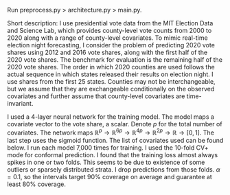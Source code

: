 Run preprocess.py > architecture.py > main.py.

Short description:
I use presidential vote data from the MIT Election Data and Science Lab, which provides county-level vote counts from 2000 to 2020 along with a range of county-level covariates. To mimic real-time election night forecasting, I consider the problem of predicting 2020 vote shares using 2012 and 2016 vote shares, along with the first half of the 2020 vote shares. The benchmark for evaluation is the remaining half of the 2020 vote shares. The order in which 2020 counties are used follows the actual sequence in which states released their results on election night. I use shares from the first 25 states. Counties may not be interchangeable, but we assume that they are exchangeable conditionally on the observed covariates and further assume that county-level covariates are time-invariant. 

I used a 4-layer neural network for the training model. The model maps a covariate vector to the vote share, a scalar. Denote $p$ for the total number of covariates. The network maps $\mathbb{R}^p \rightarrow \mathbb{R}^{6p} \rightarrow \mathbb{R}^{4p} \rightarrow \mathbb{R}^{2p} \rightarrow \mathbb{R} \rightarrow [0, 1]$. The last step uses the sigmoid function. The list of covariates used can be found below. I run each model 7,000 times for training. I used the 10-fold CV+ mode for conformal prediction. I found that the training loss almost always spikes in one or two folds. This seems to be due to existence of some outliers or sparsely distributed strata. I drop predictions from those folds. $\alpha=0.1$, so the intervals target 90\% coverage on average and guarantee at least 80\% coverage.

